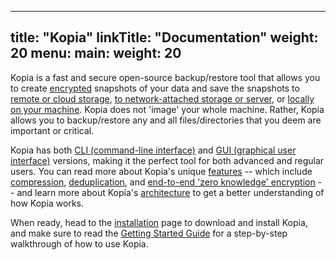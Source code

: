 
---
title: "Kopia"
linkTitle: "Documentation"
weight: 20
menu:
  main:
    weight: 20
---

Kopia is a fast and secure open-source backup/restore tool that allows you to create [encrypted](https://kopia.io/docs/features#end-to-end-zero-knowledge-encryption) snapshots of your data and save the snapshots to [remote or cloud storage](https://kopia.io/docs/features#save-snapshots-to-cloud-network-or-local-storage), [to network-attached storage or server](https://kopia.io/docs/features#save-snapshots-to-cloud-network-or-local-storage), or [locally on your machine](https://kopia.io/docs/features#save-snapshots-to-cloud-network-or-local-storage). Kopia does not 'image' your whole machine. Rather, Kopia allows you to backup/restore any and all files/directories that you deem are important or critical.

Kopia has both [CLI (command-line interface)](https://kopia.io/docs/features#both-command-line-and-graphical-user-interfaces) and [GUI (graphical user interface)](https://kopia.io/docs/features#both-command-line-and-graphical-user-interfaces) versions, making it the perfect tool for both advanced and regular users. You can read more about Kopia's unique [features](features/) -- which include [compression](https://kopia.io/docs/features#compression), [deduplication](https://kopia.io/docs/features#backup-files-and-directories-using-snapshots), and [end-to-end 'zero knowledge' encryption](https://kopia.io/docs/features#end-to-end-zero-knowledge-encryption) -- and learn more about Kopia's [architecture](advanced/architecture/) to get a better understanding of how Kopia works.

When ready, head to the [installation](installation/) page to download and install Kopia, and make sure to read the [Getting Started Guide](getting-started/) for a step-by-step walkthrough of how to use Kopia.
